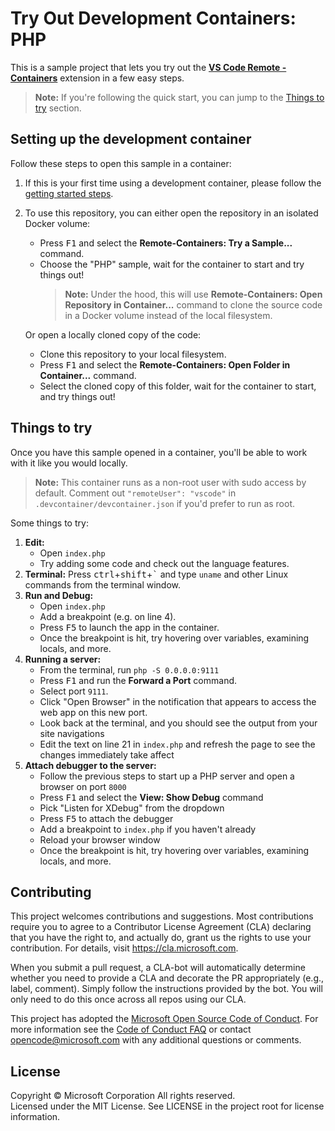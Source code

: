 # Try Out Development Containers: PHP

This is a sample project that lets you try out the **[VS Code Remote - Containers](https://aka.ms/vscode-remote/containers)** extension in a few easy steps.

> **Note:** If you're following the quick start, you can jump to the [Things to try](#things-to-try) section.

## Setting up the development container

Follow these steps to open this sample in a container:

1. If this is your first time using a development container, please follow the [getting started steps](https://aka.ms/vscode-remote/containers/getting-started).

2. To use this repository, you can either open the repository in an isolated Docker volume:

    - Press <kbd>F1</kbd> and select the **Remote-Containers: Try a Sample...** command.
    - Choose the "PHP" sample, wait for the container to start and try things out!
        > **Note:** Under the hood, this will use **Remote-Containers: Open Repository in Container...** command to clone the source code in a Docker volume instead of the local filesystem.

   Or open a locally cloned copy of the code:

   - Clone this repository to your local filesystem.
   - Press <kbd>F1</kbd> and select the **Remote-Containers: Open Folder in Container...** command.
   - Select the cloned copy of this folder, wait for the container to start, and try things out!

## Things to try

Once you have this sample opened in a container, you'll be able to work with it like you would locally.

> **Note:** This container runs as a non-root user with sudo access by default. Comment out `"remoteUser": "vscode"` in `.devcontainer/devcontainer.json` if you'd prefer to run as root.

Some things to try:

1. **Edit:**
   - Open `index.php`
   - Try adding some code and check out the language features.
1. **Terminal:** Press <kbd>ctrl</kbd>+<kbd>shift</kbd>+<kbd>\`</kbd> and type `uname` and other Linux commands from the terminal window.
1. **Run and Debug:**
   - Open `index.php`
   - Add a breakpoint (e.g. on line 4).
   - Press <kbd>F5</kbd> to launch the app in the container.
   - Once the breakpoint is hit, try hovering over variables, examining locals, and more.
1. **Running a server:**
   - From the terminal, run `php -S 0.0.0.0:9111`
   - Press <kbd>F1</kbd> and run the **Forward a Port** command.
   - Select port `9111`.
   - Click "Open Browser" in the notification that appears to access the web app on this new port.
   - Look back at the terminal, and you should see the output from your site navigations
   - Edit the text on line 21 in `index.php` and refresh the page to see the changes immediately take affect
1. **Attach debugger to the server:**
   - Follow the previous steps to start up a PHP server and open a browser on port `8000`
   - Press <kbd>F1</kbd> and select the **View: Show Debug** command
   - Pick "Listen for XDebug" from the dropdown
   - Press <kbd>F5</kbd> to attach the debugger
   - Add a breakpoint to `index.php` if you haven't already
   - Reload your browser window
   - Once the breakpoint is hit, try hovering over variables, examining locals, and more.

## Contributing

This project welcomes contributions and suggestions. Most contributions require you to agree to a
Contributor License Agreement (CLA) declaring that you have the right to, and actually do, grant us
the rights to use your contribution. For details, visit https://cla.microsoft.com.

When you submit a pull request, a CLA-bot will automatically determine whether you need to provide
a CLA and decorate the PR appropriately (e.g., label, comment). Simply follow the instructions
provided by the bot. You will only need to do this once across all repos using our CLA.

This project has adopted the [Microsoft Open Source Code of Conduct](https://opensource.microsoft.com/codeofconduct/).
For more information see the [Code of Conduct FAQ](https://opensource.microsoft.com/codeofconduct/faq/) or
contact [opencode@microsoft.com](mailto:opencode@microsoft.com) with any additional questions or comments.

## License

Copyright © Microsoft Corporation All rights reserved.<br />
Licensed under the MIT License. See LICENSE in the project root for license information.

